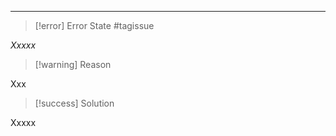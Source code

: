 ***

>[!error] Error State
>#tagissue

_Xxxxx_

>[!warning] Reason

Xxx

>[!success] Solution

Xxxxx